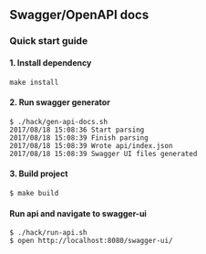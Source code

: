 ## Swagger/OpenAPI docs

### Quick start guide

#### 1. Install dependency
```
make install
```

#### 2. Run swagger generator
```
$ ./hack/gen-api-docs.sh
2017/08/18 15:08:36 Start parsing
2017/08/18 15:08:39 Finish parsing
2017/08/18 15:08:39 Wrote api/index.json
2017/08/18 15:08:39 Swagger UI files generated
```

#### 3. Build project
```
$ make build
```

#### Run api and navigate to swagger-ui
```
$ ./hack/run-api.sh
$ open http://localhost:8080/swagger-ui/
```
